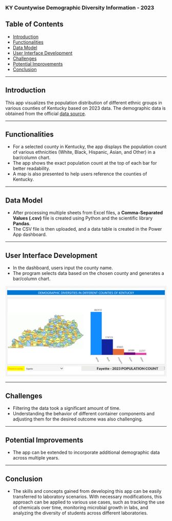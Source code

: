 ### KY Countywise Demographic Diversity Information - 2023

## Table of Contents
- [Introduction](#introduction)
- [Functionalities](#functionalities)
- [Data Model](#data-model)
- [User Interface Development](#user-interface-development)
- [Challenges](#challenges)
- [Potential Improvements](#potential-improvements)
- [Conclusion](#conclusion)

---

## Introduction
This app visualizes the population distribution of different ethnic groups in various counties of Kentucky based on 2023 data. The demographic data is obtained from the official [data source](http://ksdc.louisville.edu/data-downloads/estimates/).

---

## Functionalities
- For a selected county in Kentucky, the app displays the population count of various ethnicities (White, Black, Hispanic, Asian, and Other) in a bar/column chart.
- The app shows the exact population count at the top of each bar for better readability.
- A map is also presented to help users reference the counties of Kentucky.

---

## Data Model
- After processing multiple sheets from Excel files, a **Comma-Separated Values (.csv)** file is created using Python and the scientific library **Pandas**.
- The CSV file is then uploaded, and a data table is created in the Power App dashboard.

---

## User Interface Development
- In the dashboard, users input the county name.
- The program selects data based on the chosen county and generates a bar/column chart.  

![App Screenshot](./powerapp.png)

---

## Challenges
- Filtering the data took a significant amount of time.
- Understanding the behavior of different container components and adjusting them for the desired outcome was also challenging.

---

## Potential Improvements
- The app can be extended to incorporate additional demographic data across multiple years.

---

## Conclusion
- The skills and concepts gained from developing this app can be easily transferred to laboratory scenarios. With necessary modifications, this approach can be applied to various use cases, such as tracking the use of chemicals over time, monitoring microbial growth in labs, and analyzing the diversity of students across different laboratories.
